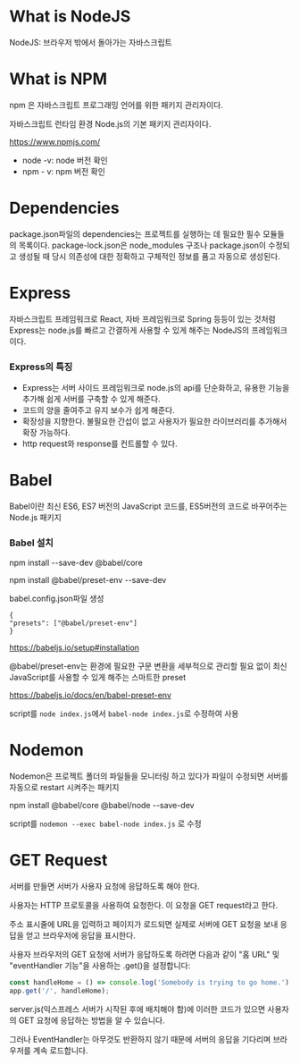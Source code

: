 # What is NodeJS

NodeJS: 브라우저 밖에서 돌아가는 자바스크립트

# What is NPM

npm 은 자바스크립트 프로그래밍 언어를 위한 패키지 관리자이다.

자바스크립트 런타임 환경 Node.js의 기본 패키지 관리자이다.

https://www.npmjs.com/

- node -v: node 버전 확인
- npm - v: npm 버전 확인

# Dependencies

package.json파일의 dependencies는 프로젝트를 실행하는 데 필요한 필수 모듈들의 목록이다.
package-lock.json은 node_modules 구조나 package.json이 수정되고 생성될 때 당시 의존성에 대한 정확하고 구체적인 정보를 품고 자동으로 생성된다.

# Express

자바스크립트 프레임워크로 React, 자바 프레임워크로 Spring 등등이 있는 것처럼 Express는 node.js를 빠르고 간결하게 사용할 수 있게 해주는 NodeJS의 프레임워크이다.

### Express의 특징

- Express는 서버 사이드 프레임워크로 node.js의 api를 단순화하고, 유용한 기능을 추가해 쉽게 서버를 구축할 수 있게 해준다.
- 코드의 양을 줄여주고 유지 보수가 쉽게 해준다.
- 확장성을 지향한다. 불필요한 간섭이 없고 사용자가 필요한 라이브러리를 추가해서 확장 가능하다.
- http request와 response를 컨트롤할 수 있다.

# Babel

Babel이란 최신 ES6, ES7 버전의 JavaScript 코드를, ES5버전의 코드로 바꾸어주는 Node.js 패키지

### Babel 설치

npm install --save-dev @babel/core

npm install @babel/preset-env --save-dev

babel.config.json파일 생성

```
{
"presets": ["@babel/preset-env"]
}
```

https://babeljs.io/setup#installation

@babel/preset-env는 환경에 필요한 구문 변환을 세부적으로 관리할 필요 없이 최신 JavaScript를 사용할 수 있게 해주는 스마트한 preset

https://babeljs.io/docs/en/babel-preset-env

script를 `node index.js`에서 `babel-node index.js`로 수정하여 사용

# Nodemon

Nodemon은 프로젝트 폴더의 파일들을 모니터링 하고 있다가 파일이 수정되면 서버를 자동으로 restart 시켜주는 패키지

npm install @babel/core @babel/node --save-dev

script를 `nodemon --exec babel-node index.js` 로 수정

# GET Request

서버를 만들면 서버가 사용자 요청에 응답하도록 해야 한다.

사용자는 HTTP 프로토콜을 사용하여 요청한다. 이 요청을 GET request라고 한다.

주소 표시줄에 URL을 입력하고 페이지가 로드되면 실제로 서버에 GET 요청을 보내 응답을 얻고 브라우저에 응답을 표시한다.

사용자 브라우저의 GET 요청에 서버가 응답하도록 하려면 다음과 같이 "홈 URL" 및 "eventHandler 기능"을 사용하는 .get()을 설정합니다:

```js
const handleHome = () => console.log('Somebody is trying to go home.');
app.get('/', handleHome);
```

server.js(익스프레스 서버가 시작된 후에 배치해야 함)에 이러한 코드가 있으면 사용자의 GET 요청에 응답하는 방법을 알 수 있습니다.

그러나 EventHandler는 아무것도 반환하지 않기 때문에 서버의 응답을 기다리며 브라우저를 계속 로드합니다.
